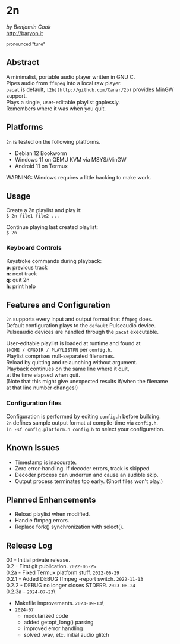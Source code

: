 # 2n

*by Benjamin Cook*\
<http://baryon.it>

<sup>pronounced "tune"</sup>

## Abstract

A minimalist, portable audio player written in GNU C.\
Pipes audio from `ffmpeg` into a local raw player.\
`pacat` is default, `[2b](http://github.com/Canar/2b)` provides MinGW support.\
Plays a single, user-editable playlist gaplessly.\
Remembers where it was when you quit.

## Platforms 

`2n` is tested on the following platforms.

 - Debian 12 Bookworm
 - Windows 11 on QEMU KVM via MSYS/MinGW
 - Android 11 on Termux

WARNING: Windows requires a little hacking to make work.

## Usage

Create a 2n playlist and play it:\
`$ 2n file1 file2 ...`
	
Continue playing last created playlist:\
`$ 2n`

### Keyboard Controls
Keystroke commands during playback:\
**p**: previous track\
**n**: next track\
**q**: quit 2n\
**h**: print help

## Features and Configuration

`2n` supports every input and output format that `ffmpeg` does.\
Default configuration plays to the `default` Pulseaudio device.\
Pulseaudio devices are handled through the `pacat` executable.

User-editable playlist is loaded at runtime and found at\
`$HOME / CFGDIR / PLAYLISTFN` per `config.h`.\
Playlist comprises null-separated filenames.\
Reload by quitting and relaunching without argument.\
Playback continues on the same line where it quit,\
at the time elapsed when quit.\
(Note that this might give unexpected results if/when the filename\
at that line number changes!)

### Configuration files

Configuration is performed by editing `config.h` before building.\
`2n` defines sample output format at compile-time via `config.h`.\
`ln -sf config.platform.h config.h` to select your configuration.

## Known Issues

- Timestamp is inaccurate.
- Zero error-handling. If decoder errors, track is skipped.
- Decoder process can underrun and cause an audible skip.
- Output process terminates too early. (Short files won't play.)

## Planned Enhancements

- Reload playlist when modified.
- Handle ffmpeg errors.
- Replace fork() synchronization with select().

## Release Log
0.1 - Initial private release.\
0.2 - First git publication. `2022-06-25`\
0.2a - Fixed Termux platform stuff. `2022-06-29`\
0.2.1 - Added DEBUG ffmpeg -report switch. `2022-11-13`\
0.2.2 - DEBUG no longer closes STDERR. `2023-08-24`\
0.2.3a - `2024-07-23`\
- Makefile improvements. `2023-09-13`\
- `2024-07`
   - modularized code
   - added getopt_long() parsing
   - improved error handling
   - solved .wav, etc. initial audio glitch
 
